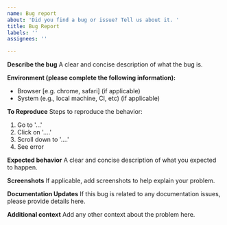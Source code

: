 ```yaml
---
name: Bug report
about: 'Did you find a bug or issue? Tell us about it. '
title: Bug Report
labels: ''
assignees: ''

---
```


**Describe the bug**
A clear and concise description of what the bug is.

**Environment (please complete the following information):**
 - Browser [e.g. chrome, safari] (if applicable)
 - System (e.g., local machine, CI, etc) (if applicable)

**To Reproduce**
Steps to reproduce the behavior:
1. Go to '...'
2. Click on '....'
3. Scroll down to '....'
4. See error

**Expected behavior**
A clear and concise description of what you expected to happen.

**Screenshots**
If applicable, add screenshots to help explain your problem.

**Documentation Updates**
If this bug is related to any documentation issues, please provide details here.

**Additional context**
Add any other context about the problem here.
